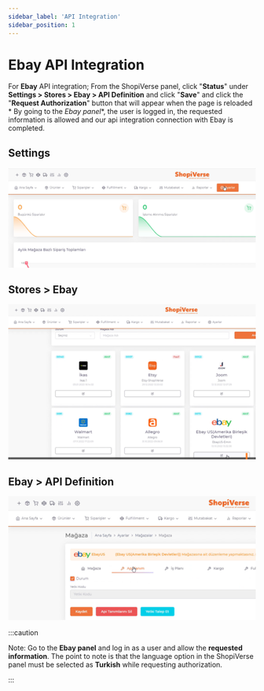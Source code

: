 ```yaml
---
sidebar_label: 'API Integration'
sidebar_position: 1
---
```



# Ebay API Integration

For **Ebay** API integration; From the ShopiVerse panel, click "**Status**" under **Settings > Stores > Ebay > API Definition** and click "**Save**" and click the "**Request Authorization**" button that will appear when the page is reloaded * By going to the *Ebay panel**, the user is logged in, the requested information is allowed and our api integration connection with Ebay is completed.


## Settings
![Settings](../ebay/img/svayarlar.png)

 
## Stores > Ebay
![Ebay](../ebay/img/svebay.png)

## Ebay > API Definition
![EbayAPI](../ebay/img/svebayapi.png)


:::caution

Note: Go to the **Ebay panel** and log in as a user and allow the **requested information**.
The point to note is that the language option in the ShopiVerse panel must be selected as **Turkish** while requesting authorization.

:::
